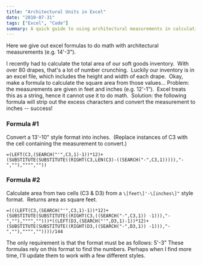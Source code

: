 ```yaml
---
title: "Architectural Units in Excel"
date: "2010-07-31"
tags: ["Excel", "Code"]
summary: A quick guide to using architectural measurements in calculations using Excel.
---
```


Here we give out excel formulas to do math with architectural measurements (e.g. 14'-3").

I recently had to calculate the total area of our soft goods inventory.  With over 80 drapes, that's a lot of number crunching.  Luckily our inventory is in an excel file, which includes the height and width of each drape.  Okay, make a formula to calculate the square area from those values... Problem: the measurements are given in feet and inches (e.g. 12'-1").  Excel treats this as a string, hence it cannot use it to do math.  Solution: the following formula will strip out the excess characters and convert the measurement to inches -- success!

### Formula #1

Convert a 13'-10" style format into inches.  (Replace instances of C3 with the cell containing the measurement to convert.)

    =(LEFT(C3,(SEARCH("'",C3,1)-1))*12)+(SUBSTITUTE(SUBSTITUTE((RIGHT(C3,LEN(C3)-((SEARCH("-",C3,1))))),"-",""),"""",""))

### Formula #2

Calculate area from two cells (C3 & D3) from a ```\[feet\]'-\[inches\]"``` style format.  Returns area as square feet.

    =(((LEFT(C3,(SEARCH("'",C3,1)-1))*12)+(SUBSTITUTE(SUBSTITUTE((RIGHT(C3,((SEARCH("-",C3,1)) -1))),"-",""),"""","")))*((LEFT(D3,(SEARCH("'",D3,1)-1))*12)+(SUBSTITUTE(SUBSTITUTE((RIGHT(D3,((SEARCH("-",D3,1)) -1))),"-",""),"""",""))))/144

The only requirement is that the format must be as follows: 5'-3" These formulas rely on this format to find the numbers. Perhaps when I find more time, I'll update them to work with a few different styles.
